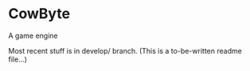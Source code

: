 # CowByte
A game engine

Most recent stuff is in develop/ branch.
(This is a to-be-written readme file...)
